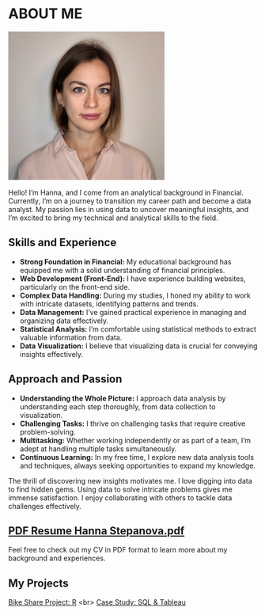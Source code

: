 # ABOUT ME

<p align="center">
  
<img src="Images/hanna.png" height=300></p>


Hello! I’m Hanna, and I come from an analytical background in Financial. Currently, I’m on a journey to transition my career path and become a data analyst. My passion lies in using data to uncover meaningful insights, and I’m excited to bring my technical and analytical skills to the field.

## Skills and Experience
- **Strong Foundation in Financial:** My educational background has equipped me with a solid understanding of financial principles.
- **Web Development (Front-End):** I have experience building websites, particularly on the front-end side.
- **Complex Data Handling:** During my studies, I honed my ability to work with intricate datasets, identifying patterns and trends.
- **Data Management:** I’ve gained practical experience in managing and organizing data effectively.
- **Statistical Analysis:** I’m comfortable using statistical methods to extract valuable information from data.
- **Data Visualization:** I believe that visualizing data is crucial for conveying insights effectively.

## Approach and Passion
- **Understanding the Whole Picture:** I approach data analysis by understanding each step thoroughly, from data collection to visualization.
- **Challenging Tasks:** I thrive on challenging tasks that require creative problem-solving.
- **Multitasking:** Whether working independently or as part of a team, I’m adept at handling multiple tasks simultaneously.
- **Continuous Learning:** In my free time, I explore new data analysis tools and techniques, always seeking opportunities to expand my knowledge.

The thrill of discovering new insights motivates me. I love digging into data to find hidden gems. Using data to solve intricate problems gives me immense satisfaction. I enjoy collaborating with others to tackle data challenges effectively.

## [PDF Resume Hanna Stepanova.pdf](https://github.com/hannastep/Data_Analyst_Portfolio/blob/main/Hanna%20Stepanova.pdf)
Feel free to check out my CV in PDF format to learn more about my background and experiences.

## My Projects
[Bike Share Project: R]([https://github.com/hannastep/Data_Analyst_Portfolio/tree/cab96844e38e0f2bd6c4d75ecda73758a475b240/Bike_Share_Project_with_R](https://github.com/hannastep/Data_Analyst_Portfolio/blob/cab96844e38e0f2bd6c4d75ecda73758a475b240/Bike_Share_Project_with_R/Bike_rides_R.ipynb)) <br>
[Case Study: SQL & Tableau]([https://github.com/hannastep/Data_Analyst_Portfolio/tree/cab96844e38e0f2bd6c4d75ecda73758a475b240/Case%20study%3A%20How%20Does%20a%20Bike-Share%20Navigate%20Speedy%20Success%3F](https://github.com/hannastep/Data_Analyst_Portfolio/blob/cab96844e38e0f2bd6c4d75ecda73758a475b240/Case%20study%3A%20How%20Does%20a%20Bike-Share%20Navigate%20Speedy%20Success%3F/Bike-Share%20Data%20Analysis.md))

